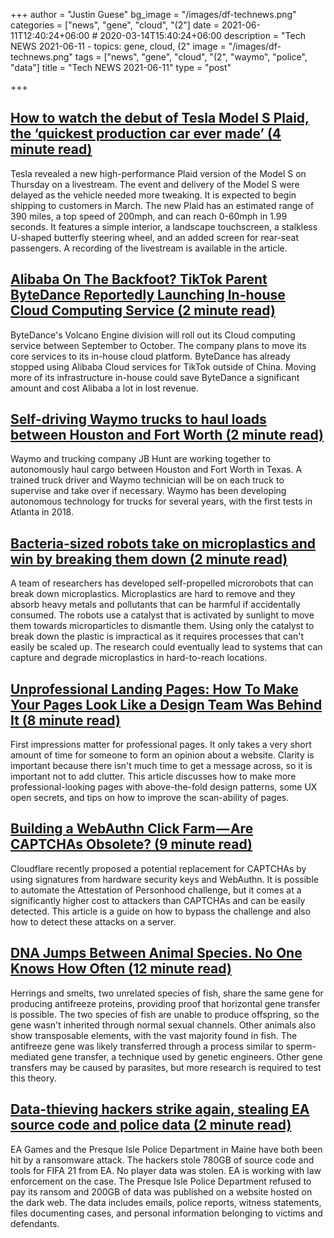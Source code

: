 +++
author = "Justin Guese"
bg_image = "/images/df-technews.png"
categories = ["news", "gene", "cloud", "(2"]
date = 2021-06-11T12:40:24+06:00 # 2020-03-14T15:40:24+06:00
description = "Tech NEWS 2021-06-11 - topics: gene, cloud, (2"
image = "/images/df-technews.png"
tags = ["news", "gene", "cloud", "(2", "waymo", "police", "data"]
title = "Tech NEWS 2021-06-11"
type = "post"

+++

## [How to watch the debut of Tesla Model S Plaid, the ‘quickest production car ever made’ (4 minute read)](https://www.theverge.com/2021/6/10/22527645/tesla-model-s-plaid-event-watch-how-to-start-time)

Tesla revealed a new high-performance Plaid version of the Model S on Thursday on a livestream. The event and delivery of the Model S were delayed as the vehicle needed more tweaking. It is expected to begin shipping to customers in March. The new Plaid has an estimated range of 390 miles, a top speed of 200mph, and can reach 0-60mph in 1.99 seconds. It features a simple interior, a landscape touchscreen, a stalkless U-shaped butterfly steering wheel, and an added screen for rear-seat passengers. A recording of the livestream is available in the article.

## [Alibaba On The Backfoot? TikTok Parent ByteDance Reportedly Launching In-house Cloud Computing Service (2 minute read)](https://finance.yahoo.com/news/alibaba-backfoot-tiktok-parent-bytedance-105541839.html)

ByteDance's Volcano Engine division will roll out its Cloud computing service between September to October. The company plans to move its core services to its in-house cloud platform. ByteDance has already stopped using Alibaba Cloud services for TikTok outside of China. Moving more of its infrastructure in-house could save ByteDance a significant amount and cost Alibaba a lot in lost revenue.

## [Self-driving Waymo trucks to haul loads between Houston and Fort Worth (2 minute read)](https://arstechnica.com/cars/2021/06/self-driving-waymo-trucks-to-haul-loads-between-houston-and-fort-worth/)

Waymo and trucking company JB Hunt are working together to autonomously haul cargo between Houston and Fort Worth in Texas. A trained truck driver and Waymo technician will be on each truck to supervise and take over if necessary. Waymo has been developing autonomous technology for trucks for several years, with the first tests in Atlanta in 2018.

## [Bacteria-sized robots take on microplastics and win by breaking them down (2 minute read)](https://www.nanowerk.com/nanotechnology-news2/newsid=58203.php)

A team of researchers has developed self-propelled microrobots that can break down microplastics. Microplastics are hard to remove and they absorb heavy metals and pollutants that can be harmful if accidentally consumed. The robots use a catalyst that is activated by sunlight to move them towards microparticles to dismantle them. Using only the catalyst to break down the plastic is impractical as it requires processes that can't easily be scaled up. The research could eventually lead to systems that can capture and degrade microplastics in hard-to-reach locations.

## [Unprofessional Landing Pages: How To Make Your Pages Look Like a Design Team Was Behind It (8 minute read)](https://inonesnap.medium.com/unprofessional-landing-pages-how-to-make-your-pages-look-like-a-design-team-was-behind-it-50868ed524fb)

First impressions matter for professional pages. It only takes a very short amount of time for someone to form an opinion about a website. Clarity is important because there isn't much time to get a message across, so it is important not to add clutter. This article discusses how to make more professional-looking pages with above-the-fold design patterns, some UX open secrets, and tips on how to improve the scan-ability of pages.

## [Building a WebAuthn Click Farm — Are CAPTCHAs Obsolete? (9 minute read)](https://betterappsec.com/building-a-webauthn-click-farm-are-captchas-obsolete-bfab07bb798c)

Cloudflare recently proposed a potential replacement for CAPTCHAs by using signatures from hardware security keys and WebAuthn.  It is possible to automate the Attestation of Personhood challenge, but it comes at a significantly higher cost to attackers than CAPTCHAs and can be easily detected. This article is a guide on how to bypass the challenge and also how to detect these attacks on a server.

## [DNA Jumps Between Animal Species. No One Knows How Often (12 minute read)](https://www.quantamagazine.org/dna-jumps-between-animal-species-no-one-knows-how-often-20210609/)

Herrings and smelts, two unrelated species of fish, share the same gene for producing antifreeze proteins, providing proof that horizontal gene transfer is possible. The two species of fish are unable to produce offspring, so the gene wasn't inherited through normal sexual channels. Other animals also show transposable elements, with the vast majority found in fish. The antifreeze gene was likely transferred through a process similar to sperm-mediated gene transfer, a technique used by genetic engineers. Other gene transfers may be caused by parasites, but more research is required to test this theory.

## [Data-thieving hackers strike again, stealing EA source code and police data (2 minute read)](https://arstechnica.com/gadgets/2021/06/data-thieving-hackers-strike-again-stealing-ea-source-code-and-police-data/)

EA Games and the Presque Isle Police Department in Maine have both been hit by a ransomware attack. The hackers stole 780GB of source code and tools for FIFA 21 from EA. No player data was stolen. EA is working with law enforcement on the case. The Presque Isle Police Department refused to pay its ransom and 200GB of data was published on a website hosted on the dark web. The data includes emails, police reports, witness statements, files documenting cases, and personal information belonging to victims and defendants.

